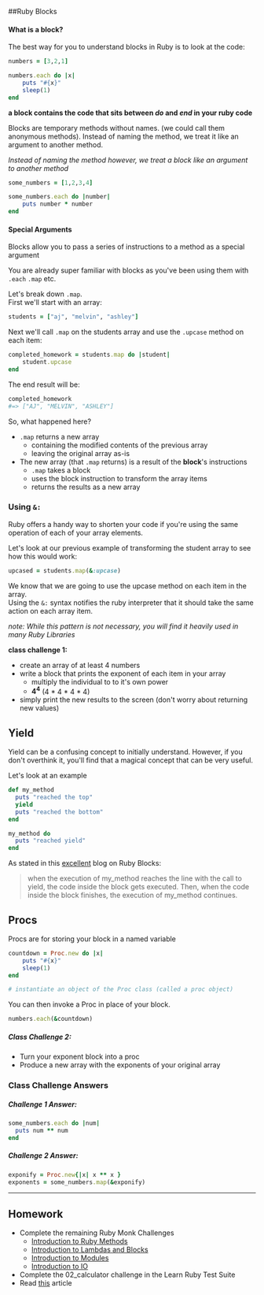 ##Ruby Blocks

#### What is a block? 

The best way for you to understand blocks in Ruby is to look at the code:

```ruby 
numbers = [3,2,1]

numbers.each do |x|
	puts "#{x}"
	sleep(1)
end
```

**a block contains the code that sits between _*do*_ and _*end*_ in your ruby code** 

Blocks are temporary methods without names. (we could call them anonymous methods). Instead of naming the method, we treat it like an argument to another method. 

*Instead of naming the method however, we treat a block like an argument to another method*

```ruby
some_numbers = [1,2,3,4]

some_numbers.each do |number|
	puts number * number
end
```

#### Special Arguments
Blocks allow you to pass a series of instructions to a method as a special argument

You are already super familiar with blocks as you've been using them with `.each` `.map` etc. 

Let's break down `.map`. <br> First we'll start with an array:

```ruby
students = ["aj", "melvin", "ashley"]
```

Next we'll call `.map` on the students array and use the `.upcase` method on each item:

```ruby
completed_homework = students.map do |student|
	student.upcase
end
```

The end result will be:

```ruby
completed_homework
#=> ["AJ", "MELVIN", "ASHLEY"]
```

So, what happened here?

- `.map` returns a new array
	- containing the modified contents of the previous array
	- leaving the original array as-is
- The new array (that `.map` returns) is a result of the **block**'s instructions 
	- `.map` takes a block
	- uses the block instruction to transform the array items
	- returns the results as a new array

### Using `&:`

Ruby offers a handy way to shorten your code if you're using the same operation of each of your array elements. 

Let's look at our previous example of transforming the student array to see how this would work:

```ruby
upcased = students.map(&:upcase)
```
We know that we are going to use the upcase method on each item in the array.<br>
Using the `&:` syntax notifies the ruby interpreter that it should take the same action on each array item. 

*note: While this pattern is not necessary, you will find it heavily used in many Ruby Libraries*

**class challenge 1:**

- create an array of at least 4 numbers
- write a block that prints the exponent of each item in your array
	- multiply the individual to to it's own power 
	- **4<sup>4</sup>** (4 * 4 * 4 * 4)
- simply print the new results to the screen (don't worry about returning new values)


## Yield

Yield can be a confusing concept to initially understand. However, if you don't overthink it, you'll find that a magical concept that can be very useful. 

Let's look at an example

```ruby
def my_method
  puts "reached the top"
  yield
  puts "reached the bottom"
end

my_method do
  puts "reached yield"
end
```

As stated in this [excellent](http://mixandgo.com/blog/mastering-ruby-blocks-in-less-than-5-minutes) blog on Ruby Blocks: 
> when the execution of my_method reaches the line with the call to yield, the code inside the block gets executed. Then, when the code inside the block finishes, the execution of my_method continues.

## Procs

Procs are for storing your block in a named variable


```ruby
countdown = Proc.new do |x|
	puts "#{x}" 
	sleep(1)
end

# instantiate an object of the Proc class (called a proc object)

```
You can then invoke a Proc in place of your block.

```ruby
numbers.each(&countdown)
```

##### Class Challenge 2: 
- Turn your exponent block into a proc
- Produce a new array with the exponents of your original array


### Class Challenge Answers

##### Challenge 1 Answer: 

```ruby
some_numbers.each do |num|
  puts num ** num
end
```

##### Challenge 2 Answer: 

```ruby 
exponify = Proc.new{|x| x ** x }
exponents = some_numbers.map(&exponify)
```
_ _ _ _


## Homework

- Complete the remaining Ruby Monk Challenges
  - [Introduction to Ruby Methods](https://rubymonk.com/learning/books/1-ruby-primer/chapters/19-ruby-methods/lessons/57-being-methodical)
  - [Introduction to Lambdas and Blocks](https://rubymonk.com/learning/books/1-ruby-primer/chapters/34-lambdas-and-blocks-in-ruby/lessons/77-lambdas-in-ruby)
  - [Introduction to Modules](https://rubymonk.com/learning/books/1-ruby-primer/chapters/35-modules/lessons/79-getting-modular)
  - [Introduction to IO](https://rubymonk.com/learning/books/1-ruby-primer/chapters/42-introduction-to-i-o/lessons/89-streams)
- Complete the 02_calculator challenge in the Learn Ruby Test Suite
- Read [this](http://mixandgo.com/blog/mastering-ruby-blocks-in-less-than-5-minutes) article